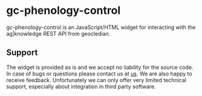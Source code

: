 # gc-phenology-control
gc-phenology-control is an JavaScript/HTML widget for interacting with the ag|knowledge REST API from geocledian.

## Support
The widget is provided as is and we accept no liability for the source code. In case of bugs or questions please contact us at [us](mailto:info@geocledian.com). We are also happy to receive feedback. Unfortunately we can only offer very limited technical support, especially about integration in third party software.
